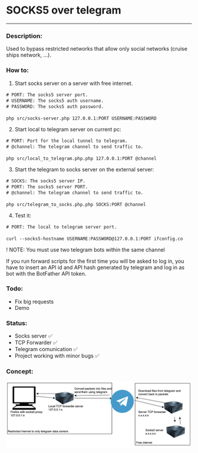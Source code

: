 # SOCKS5 over telegram
---
### Description:
Used to bypass restricted networks that allow only social networks (cruise ships network, ...). 

### How to:

1) Start socks server on a server with free internet.
```
# PORT: The socks5 server port.
# USERNAME: The socks5 auth username.
# PASSWORD: The socks5 auth password.

php src/socks-server.php 127.0.0.1:PORT USERNAME:PASSWORD
```
2) Start local to telegram server on current pc:
```
# PORT: Port for the local tunnel to telegram.
# @channel: The telegram channel to send traffic to.

php src/local_to_telegram.php.php 127.0.0.1:PORT @channel
```
3) Start the telegram to socks server on the external server:
```
# SOCKS: The socks5 server IP.
# PORT: The socks5 server PORT.
# @channel: The telegram channel to send traffic to.

php src/telegram_to_socks.php.php SOCKS:PORT @channel
```
4) Test it:
```
# PORT: The local to telegram server port.

curl --socks5-hostname USERNAME:PASSWORD@127.0.0.1:PORT ifconfig.co
```

! NOTE: You must use two telegram bots within the same channel

If you run forward scripts for the first time you will be asked to log in, you have to insert an API id and API hash generated by telegram and log in as bot with the BotFather API token.

### Todo:
- Fix big requests
- Demo

### Status:
- Socks server ✅
- TCP Forwarder ✅
- Telegram comunication ✅
- Project working with minor bugs ✅

### Concept:
![Concept](concept.png)